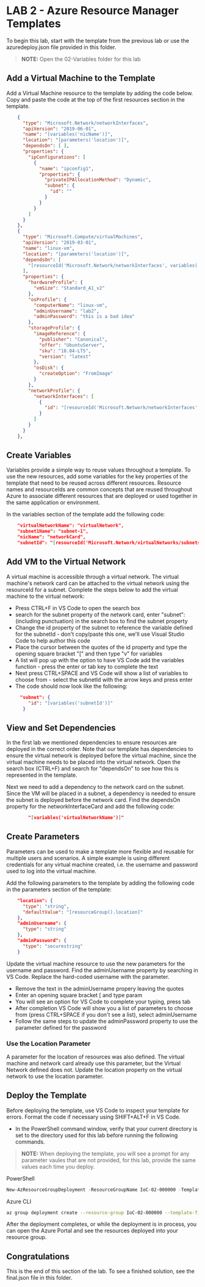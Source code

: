 # LAB 2 - Azure Resource Manager Templates

To begin this lab, start with the template from the previous lab or use the azuredeploy.json file provided in this folder.

> **NOTE:** Open the 02-Variables folder for this lab

## Add a Virtual Machine to the Template

Add a Virtual Machine resource to the template by adding the code below.  Copy and paste the code at the top of the first resources section in the template.

```json
    {
      "type": "Microsoft.Network/networkInterfaces",
      "apiVersion": "2019-06-01",
      "name": "[variables('nicName')]",
      "location": "[parameters('location')]",
      "dependsOn": [ ],
      "properties": {
        "ipConfigurations": [
          {
            "name": "ipconfig1",
            "properties": {
              "privateIPAllocationMethod": "Dynamic",
              "subnet": {
                "id": ""
              }
            }
          }
        ]
      }
    },
    {
      "type": "Microsoft.Compute/virtualMachines",
      "apiVersion": "2019-03-01",
      "name": "linux-vm",
      "location": "[parameters('location')]",
      "dependsOn": [
        "[resourceId('Microsoft.Network/networkInterfaces', variables('nicName'))]"
      ],
      "properties": {
        "hardwareProfile": {
          "vmSize": "Standard_A1_v2"
        },
        "osProfile": {
          "computerName": "linux-vm",
          "adminUsername": "lab2",
          "adminPassword": "this is a bad idea"
        },
        "storageProfile": {
          "imageReference": {
            "publisher": "Canonical",
            "offer": "UbuntuServer",
            "sku": "18.04-LTS",
            "version": "latest"
          },
          "osDisk": {
            "createOption": "FromImage"
          }
        },
        "networkProfile": {
          "networkInterfaces": [
            {
              "id": "[resourceId('Microsoft.Network/networkInterfaces', variables('nicName'))]"
            }
          ]
        }
      }
    },
```

## Create Variables

Variables provide a simple way to reuse values throughout a template.  To use the new resources, add some variables for the key properties of the template that need to be reused across different resources.  Resource names and resourceIds are common concepts that are reused throughout Azure to associate different resources that are deployed or used together in the same application or environment.

In the variables section of the template add the following code:

```json
    "virtualNetworkName": "virtualNetwork",
    "subnet1Name": "subnet-1",
    "nicName": "networkCard",
    "subnetId": "[resourceId('Microsoft.Network/virtualNetworks/subnets', variables('virtualNetworkName'), variables('subnet1Name'))]"
```

## Add VM to the Virtual Network

A virtual machine is accessible through a virtual network.  The virtual machine's network card can be attached to the virtual network using the resourceId for a subnet.  Complete the steps below to add the virtual machine to the virtual network:

- Press CTRL+F in VS Code to open the search box
- search for the subnet property of the network card, enter "subnet": (including punctuation) in the search box to find the subnet property
- Change the id property of the subnet to reference the variable defined for the subnetId - don't copy/paste this one, we'll use Visual Studio Code to help author this code
- Place the cursor between the quotes of the id property and type the opening square bracket "[" and then type "v" for variables
- A list will pop up with the option to have VS Code add the variables function - press the enter or tab key to complete the text
- Next press CTRL+SPACE and VS Code will show a list of variables to choose from - select the subnetId with the arrow keys and press enter
- The code should now look like the following:

```json
     "subnet": {
        "id": "[variables('subnetId')]"
      }
```

## View and Set Dependencies

In the first lab we mentioned dependencies to ensure resources are deployed in the correct order.  Note that our template has dependencies to ensure the virtual network is deployed before the virtual machine, since the virtual machine needs to be placed into the virtual network.  Open the search box (CTRL+F) and search for "dependsOn" to see how this is represented in the template.

Next we need to add a dependency to the network card on the subnet.  Since the VM will be placed in a subnet, a dependency is needed to ensure the subnet is deployed before the network card.  Find the dependsOn property for the networkInterfaceCard and add the following code:

```json
        "[variables('virtualNetworkName')]"
```

## Create Parameters

Parameters can be used to make a template more flexible and reusable for multiple users and scenarios.  A simple example is using different credentials for any virtual machine created, i.e. the username and password used to log into the virtual machine.  

Add the following parameters to the template by adding the following code in the parameters section of the template:

```json
    "location": {
      "type": "string",
      "defaultValue": "[resourceGroup().location]"
    },
    "adminUsername": {
      "type": "string"
    },
    "adminPassword": {
      "type": "securestring"
    }
```

Update the virtual machine resource to use the new parameters for the username and password. Find the adminUsername property by searching in VS Code.  Replace the hard-coded username with the parameter.

- Remove the text in the adminUsername propery leaving the quotes
- Enter an opening square bracket [ and type param
- You will see an option for VS Code to complete your typing, press tab
- After completion VS Code will show you a list of parameters to choose from (press CTRL+SPACE if you don't see a list), select adminUsername
- Follow the same steps to update the adminPassword property to use the parameter defined for the password

### Use the Location Parameter

A parameter for the location of resources was also defined.  The virtual machine and network card already use this parameter, but the Virtual Network defined does not.  Update the location property on the virtual network to use the location parameter.

## Deploy the Template

Before deploying the template, use VS Code to inspect your template for errors.  Format the code if necessary using SHIFT+ALT+F in VS Code.  

- In the PowerShell command window, verify that your current directory is set to the directory used for this lab before running the following commands.

> **NOTE:**  When deploying the template, you will see a prompt for any parameter vaules that are not provided, for this lab, provide the same values each time you deploy.

PowerShell

```PowerShell
New-AzResourceGroupDeployment -ResourceGroupName IoC-02-000000 -TemplateFile azuredeploy.json -Verbose
```

Azure CLI

```bash
az group deployment create --resource-group IoC-02-000000 --template-file azuredeploy.json --verbose
```

After the deployment completes, or while the deployment is in process, you can open the Azure Portal and see the resources deployed into your resource group.

## Congratulations

This is the end of this section of the lab.  To see a finished solution, see the final.json file in this folder.
